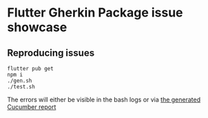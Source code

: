 # Flutter Gherkin Package issue showcase

## Reproducing issues

```
flutter pub get
npm i
./gen.sh
./test.sh
```

The errors will either be visible in the bash logs or via [the generated Cucumber report](./integration_test/gherkin/reports/cucumber_report.html)
